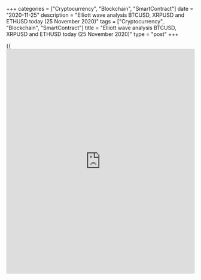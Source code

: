 +++
categories = ["Cryptocurrency", "Blockchain", "SmartContract"]
date = "2020-11-25"
description = "Elliott wave analysis BTCUSD, XRPUSD and ETHUSD today (25 November 2020)"
tags = ["Cryptocurrency", "Blockchain", "SmartContract"]
title = "Elliott wave analysis BTCUSD, XRPUSD and ETHUSD today (25 November 2020)"
type = "post"
+++

{{<iframe id="large-banner" src="https://www.bounty.group/#slide=16.0" width="100%" height="600" scrolling="no" style="border: 0px solid rgb(216, 221, 230); border-radius: 3px;">}}

2020-11-25

2020-11-25

Short-term forecast for BTCUSD, XRPUSD and ETHUSD 25.11.2020Roman Onegin

I welcome my readers!

I have prepared a short-term cryptocurrency forecast based on Elliott
wave analysis of Bitcoin, Ripple, and Ethereum. I suggest entry signals
to trade each cryptocurrency.

The three major cryptocurrency pairs are rising in the impulse sub-
waves. Let study the cryptocurrencies’ charts in more detail.

The article covers the following subjects:

##  **Elliott wave Bitcoin analysis**

 ****

In early October 2020, the BTCUSD market started forming the upward
impulse wave C that is an element of the bullish zigzag of a larger
degree. Wave C is composed of the sub-waves [1]-[2]-[3]-[4]-[5]. The
small sub-waves [1], [2], [4] must have completed. The strong impulse
[3] has also completed. There is now forming the initial part of the
sub-waves [5]. The price should be rising in impulse wave (3) towards a
level of 21227.15. Next, after a short drawdown in correction (4), the
price will continue rising in wave (5), as it is outlined in the chart.

### Trading plan for [BTCUSD][1] today:

Buy 19090.00, TP 21227.15

* * *

##  **Elliott wave Ripple analysis**

The most recent section of the chart displays the bullish impulse C
unfolding. The upward impulse wave [3] must have completed. There is
forming the initial part of the bearish correction [4]. Wave [4] should
not be large, so the market should shortly start rising in the final
wave [5], as it is outlined in the chart. The entire uptrend could end
at a level of around 0.840. One could enter long positions in the
current situation.

### Trading plan for **[XRPUSD][2]** today:

Buy 0.641, TP 0.840

* * *

##  **Elliott wave Ethereum analysis**

 ****

The ETHUSD market is also forming the final leg of the upward zigzag
A-B-C; it is the C impulse. The sub-waves [1]-[2]-[3]-[4] have
completed, and the large impulse wave [5] is yet unfolding. There is
developing the final wave (5) of [5], where three legs out of five have
completed. The price should decline a little in the down corrective wave
4. When wave 4 completes, the market should resume rising in wave 5
towards a level of 653.00.

### Trading plan for  **[ETHUSD][3] **today:

Buy 602.69, TP 653.00

* * *

P.S. Did you like my article? Share it in social networks: it will be
the best “thank you" :)

Ask me questions and comment below. I’ll be glad to answer your
questions and give necessary explanations.

 **Useful links:**

  * I recommend trying to trade with a reliable broker [here][4]. The system allows you to trade by yourself or copy successful traders from all across the globe.
  * Use my promo-code BLOG for getting deposit bonus 50% on LiteForex platform. Just enter this code in the appropriate field while [depositing][5] your trading account.
  * Telegram chat for traders: <t.me/liteforexengchat>. We are sharing the signals and trading experience
  * Telegram channel with high-quality analytics, Forex reviews, training articles, and other useful things for traders <t.me/liteforex>



The content of this article reflects the author’s opinion and does not
necessarily reflect the official position of LiteForex. The material
published on this page is provided for informational purposes only and
should not be considered as the provision of investment advice for the
purposes of Directive 2004/39/EC.

Rate this article:

{{value}}

( {{count}} {{title}} )

   1. my.liteforex.com/trading/chart?symbol=BTCUSD
   2. my.liteforex.com/trading/chart?symbol=XRPUSD
   3. my.liteforex.com/trading/chart?symbol=ETHUSD
   4. my.liteforex.com/?category=analysts-opinions&slug=short-term-forecast-for-[BTC](https://www.playgroundfx.com/blog/who-is-the-creator-of-bitcoin/)usd-xrpusd-and-ethusd-25112020&openPopup=%2Fregistration%2Fpopup&utm_source=blog&utm_medium=article&utm_campaign=bonus
   5. my.liteforex.com/deposit/?category=analysts-opinions&slug=short-term-forecast-for-[BTC](https://www.playgroundfx.com/blog/who-is-the-creator-of-bitcoin/)usd-xrpusd-and-ethusd-25112020&promo_code=BLOG&utm_source=blog&utm_medium=article&utm_campaign=bonus